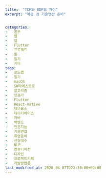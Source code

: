 ```yaml
---
title:  "TCP와 UDP의 차이"
excerpt: "복습 겸 기술면접 준비"


categories:
-   공부
-   웹
-   앱
-   Flutter
-   프로젝트
-   툴
-   일기
-   기타
tags:
-   로드맵
-   일기
-   macOS
-   SW마에스트로
-   알고리즘
-   인프라
-   Flutter
-   React-native
-   데브옵스
-   데이터베이스
-   자바
-   백엔드
-   인공지능
-   기술면접
-   취업준비
-   선형대수
-   NLP
-   컴퓨터비전
-   디자인
-   프로젝트기획
-   개발방법론
last_modified_at: 2020-04-07TO22:30:00+09:00
---
```

